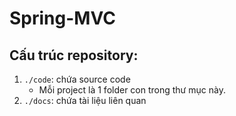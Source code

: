 # Spring-MVC

## Cấu trúc repository:
1. `./code`: chứa source code
    - Mỗi project là 1 folder con trong thư mục này.
2. `./docs`: chứa tài liệu liên quan

